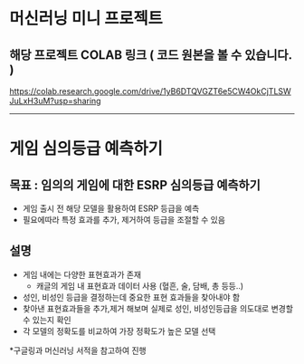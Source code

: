 # 머신러닝 미니 프로젝트
## 해당 프로젝트 COLAB 링크 ( 코드 원본을 볼 수 있습니다. )

<a>https://colab.research.google.com/drive/1yB6DTQVGZT6e5CW4OkCjTLSWJuLxH3uM?usp=sharing</a>

---

# 게임 심의등급 예측하기

## 목표 : 임의의 게임에 대한 ESRP 심의등급 예측하기
- 게임 출시 전 해당 모델을 활용하여 ESRP 등급을 예측
- 필요에따라 특정 효과를 추가, 제거하여 등급을 조절할 수 있음
  
## 설명
- 게임 내에는 다양한 표현효과가 존재
  - 캐글의 게임 내 표현효과 데이터 사용 (혈흔, 술, 담배, 총 등등..)
- 성인, 비성인 등급을 결정하는데 중요한 표현 효과들을 찾아내야 함
- 찾아낸 표현효과들을 추가,제거 해보며 실제로 성인, 비성인등급을 의도대로 변경할 수 있는지 확인
- 각 모델의 정확도를 비교하여 가장 정확도가 높은 모델 선택


*구글링과 머신러닝 서적을 참고하여 진행


